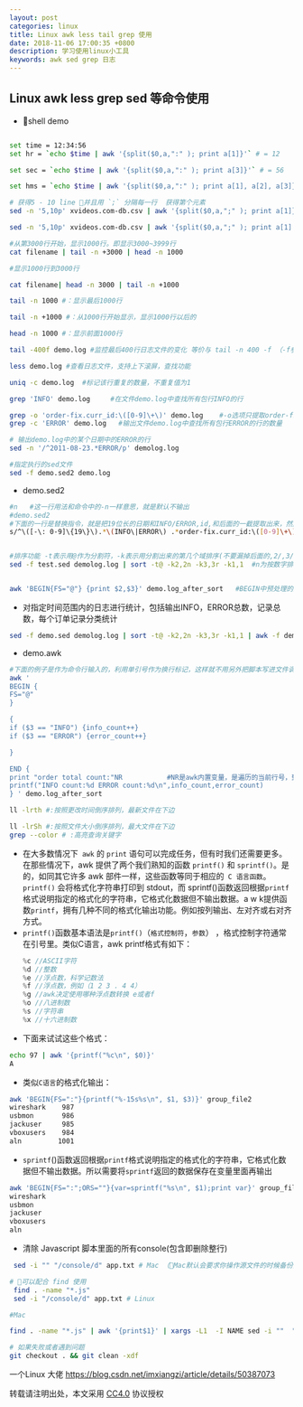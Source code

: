 ```yaml
---
layout: post
categories: linux
title: Linux awk less tail grep 使用
date: 2018-11-06 17:00:35 +0800
description: 学习使用linux小工具
keywords: awk sed grep 日志
---
```



## Linux awk less grep sed 等命令使用

* shell demo

```bash

set time = 12:34:56
set hr = `echo $time | awk '{split($0,a,":" ); print a[1]}'` # = 12

set sec = `echo $time | awk '{split($0,a,":" ); print a[3]}'` # = 56

set hms = `echo $time | awk '{split($0,a,":" ); print a[1], a[2], a[3]}'`# = 12 34 56

# 获得5 - 10 line 并且用 `;` 分隔每一行  获得第个元素
sed -n '5,10p' xvideos.com-db.csv | awk '{split($0,a,";" ); print a[1]}'

sed -n '5,10p' xvideos.com-db.csv | awk '{split($0,a,";" ); print a[1] a[2]}'

#从第3000行开始，显示1000行。即显示3000~3999行
cat filename | tail -n +3000 | head -n 1000

#显示1000行到3000行

cat filename| head -n 3000 | tail -n +1000 

tail -n 1000 #：显示最后1000行

tail -n +1000 #：从1000行开始显示，显示1000行以后的

head -n 1000 #：显示前面1000行

tail -400f demo.log #监控最后400行日志文件的变化 等价与 tail -n 400 -f （-f参数是实时）

less demo.log #查看日志文件，支持上下滚屏，查找功能

uniq -c demo.log  #标记该行重复的数量，不重复值为1

grep 'INFO' demo.log     #在文件demo.log中查找所有包行INFO的行

grep -o 'order-fix.curr_id:\([0-9]\+\)' demo.log    #-o选项只提取order-fix.curr_id:xxx的内容（而不是一整行），并输出到屏幕上
grep -c 'ERROR' demo.log   #输出文件demo.log中查找所有包行ERROR的行的数量

# 输出demo.log中的某个日期中的ERROR的行
sed -n '/^2011-08-23.*ERROR/p' demolog.log

#指定执行的sed文件
sed -f demo.sed2 demo.log
```
* demo.sed2

```bash
#n   #这一行用法和命令中的-n一样意思，就是默认不输出
#demo.sed2
#下面的一行是替换指令，就是把19位长的日期和INFO/ERROR,id,和后面的一截提取出来，然后用@分割符把这4个字段重新按顺序组合
s/^\([-\: 0-9]\{19\}\).*\(INFO\|ERROR\) .*order-fix.curr_id:\([0-9]\+\),\(.*$\)/\1@\3@\2@\4/p


#排序功能 -t表示用@作为分割符，-k表示用分割出来的第几个域排序(不要漏掉后面的,2/,3/,1，详细意思看下面的参考链接，这里不做详述)
sed -f test.sed demolog.log | sort -t@ -k2,2n -k3,3r -k1,1  #n为按数字排序，r为倒序


awk 'BEGIN{FS="@"} {print $2,$3}' demo.log_after_sort   #BEGIN中预处理的是，把@号作为行的列分割符,把分割后的行的第2，3列输出

```

* 对指定时间范围内的日志进行统计，包括输出INFO，ERROR总数，记录总数，每个订单记录分类统计

```bash
sed -f demo.sed demolog.log | sort -t@ -k2,2n -k3,3r -k1,1 | awk -f demo.awk

```

* demo.awk

```bash
#下面的例子是作为命令行输入的，利用单引号作为换行标记，这样就不用另外把脚本写进文件调用了
awk '
BEGIN {
FS="@"
}

{
if ($3 == "INFO") {info_count++}
if ($3 == "ERROR") {error_count++}

}

END {
print "order total count:"NR           #NR是awk内置变量，是遍历的当前行号，到了END区域自然行号就等于总数了
printf("INFO count:%d ERROR count:%d\n",info_count,error_count)
} ' demo.log_after_sort

```


```bash
ll -lrth #:按照更改时间倒序排列，最新文件在下边

ll -lrSh #:按照文件大小倒序排列，最大文件在下边
grep --color # :高亮查询关键字
```
* 在大多数情况下` awk` 的 `print` 语句可以完成任务，但有时我们还需要更多。在那些情况下，awk 提供了两个我们熟知的函数 `printf()` 和 `sprintf()`。是的，如同其它许多 awk 部件一样，这些函数等同于相应的` C 语言函数`。`printf()` 会将格式化字符串打印到 stdout，而 sprintf()函数返回根据`printf`格式说明指定的格式化的字符串，它格式化数据但不输出数据。a w k提供函数`printf`，拥有几种不同的格式化输出功能。例如按列输出、左对齐或右对齐方式。
* `printf()`函数基本语法是`printf()`（`格式控制符`，`参数`） ，格式控制字符通常在引号里。类似C语言，awk printf格式有如下：
    ```c
    %c //ASCII字符
    %d //整数
    %e //浮点数，科学记数法
    %f //浮点数，例如（1 2 3 . 4 4）
    %g //awk决定使用哪种浮点数转换 e或者f
    %o //八进制数
    %s //字符串
    %x //十六进制数
    ```
* 下面来试试这些个格式：
```bash
echo 97 | awk '{printf("%c\n", $0)}'
A
```
* 类似`C语言`的格式化输出：
```bash
awk 'BEGIN{FS=":"}{printf("%-15s%s\n", $1, $3)}' group_file2
wireshark    987
usbmon       986
jackuser     985
vboxusers    984
aln         1001
```
* `sprintf`()函数返回根据`printf`格式说明指定的格式化的字符串，它格式化数据但不输出数据。所以需要将`sprintf`返回的数据保存在变量里面再输出

```bash
awk 'BEGIN{FS=":";ORS=""}{var=sprintf("%s\n", $1);print var}' group_file2
wireshark
usbmon
jackuser
vboxusers
aln
```


*  清除 Javascript 脚本里面的所有console(包含即删除整行)

```bash
 sed -i "" "/console/d" app.txt # Mac （Mac默认会要求你操作源文件的时候备份）

# 可以配合 find 使用
 find . -name "*.js"
 sed -i "/console/d" app.txt # Linux

#Mac 

find . -name "*.js" | awk '{print$1}' | xargs -L1  -I NAME sed -i ""  "/console/d" NAME

# 如果失败或者遇到问题
git checkout . && git clean -xdf


```



一个Linux 大佬 https://blog.csdn.net/imxiangzi/article/details/50387073

转载请注明出处，本文采用 [CC4.0](http://creativecommons.org/licenses/by-nc-nd/4.0/) 协议授权
